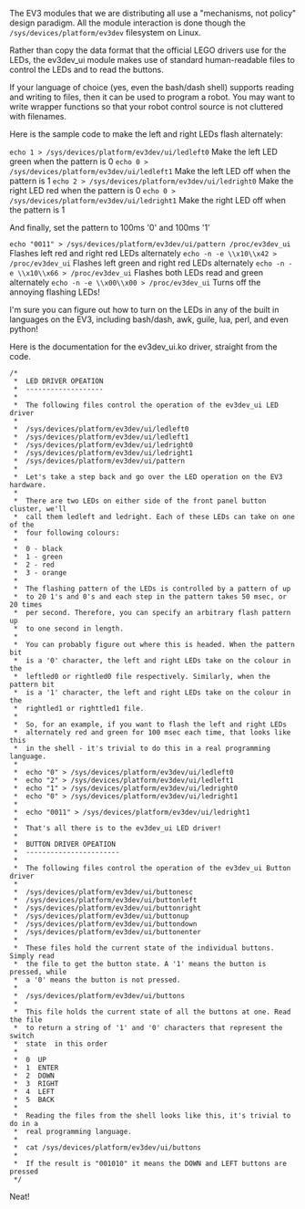 The EV3 modules that we are distributing all use a "mechanisms, not policy" design paradigm. All the module interaction is done though the `/sys/devices/platform/ev3dev` filesystem on Linux.

Rather than copy the data format that the official LEGO drivers use for the LEDs, the ev3dev_ui module makes use of standard human-readable files to control the LEDs and to read the buttons.

If your language of choice (yes, even the bash/dash shell) supports reading and writing to files, then it can be used to program a robot. You may want to write wrapper functions so that your robot control source is not cluttered with filenames.

Here is the sample code to make the left and right LEDs flash alternately:

`echo 1 > /sys/devices/platform/ev3dev/ui/ledleft0`   Make the left LED green when the pattern is 0
`echo 0 > /sys/devices/platform/ev3dev/ui/ledleft1`   Make the left LED off when the pattern is 1
`echo 2 > /sys/devices/platform/ev3dev/ui/ledright0`  Make the right LED red when the pattern is 0
`echo 0 > /sys/devices/platform/ev3dev/ui/ledright1`  Make the right LED off when the pattern is 1

And finally, set the pattern to 100ms '0' and 100ms '1'

`echo "0011" > /sys/devices/platform/ev3dev/ui/pattern
/proc/ev3dev_ui` Flashes left red and right red LEDs alternately
`echo -n -e \\x10\\x42 > /proc/ev3dev_ui` Flashes left green and right red LEDs alternately
`echo -n -e \\x10\\x66 > /proc/ev3dev_ui` Flashes both LEDs read and green alternately
`echo -n -e \\x00\\x00 > /proc/ev3dev_ui` Turns off the annoying flashing LEDs!

I'm sure you can figure out how to turn on the LEDs in any of the built in languages on the EV3, including bash/dash, awk, guile, lua, perl, and even python!

Here is the documentation for the ev3dev_ui.ko driver, straight from the code.

```
/*
 *  LED DRIVER OPEATION
 *  -------------------
 *
 *  The following files control the operation of the ev3dev_ui LED driver
 *
 *  /sys/devices/platform/ev3dev/ui/ledleft0
 *  /sys/devices/platform/ev3dev/ui/ledleft1
 *  /sys/devices/platform/ev3dev/ui/ledright0
 *  /sys/devices/platform/ev3dev/ui/ledright1
 *  /sys/devices/platform/ev3dev/ui/pattern
 *
 *  Let's take a step back and go over the LED operation on the EV3 hardware.
 *
 *  There are two LEDs on either side of the front panel button cluster, we'll
 *  call them ledleft and ledright. Each of these LEDs can take on one of the
 *  four following colours:
 *
 *  0 - black
 *  1 - green
 *  2 - red
 *  3 - orange
 *
 *  The flashing pattern of the LEDs is controlled by a pattern of up
 *  to 20 1's and 0's and each step in the pattern takes 50 msec, or 20 times
 *  per second. Therefore, you can specify an arbitrary flash pattern up
 *  to one second in length.
 * 
 *  You can probably figure out where this is headed. When the pattern bit
 *  is a '0' character, the left and right LEDs take on the colour in the
 *  leftled0 or rightled0 file respectively. Similarly, when the pattern bit
 *  is a '1' character, the left and right LEDs take on the colour in the
 *  rightled1 or righttled1 file.
 * 
 *  So, for an example, if you want to flash the left and right LEDs
 *  alternately red and green for 100 msec each time, that looks like this
 *  in the shell - it's trivial to do this in a real programming language.
 *
 *  echo "0" > /sys/devices/platform/ev3dev/ui/ledleft0
 *  echo "2" > /sys/devices/platform/ev3dev/ui/ledleft1
 *  echo "1" > /sys/devices/platform/ev3dev/ui/ledright0
 *  echo "0" > /sys/devices/platform/ev3dev/ui/ledright1
 *
 *  echo "0011" > /sys/devices/platform/ev3dev/ui/ledright1
 *  
 *  That's all there is to the ev3dev_ui LED driver!
 *  
 *  BUTTON DRIVER OPEATION
 *  -----------------------
 *
 *  The following files control the operation of the ev3dev_ui Button driver
 *
 *  /sys/devices/platform/ev3dev/ui/buttonesc
 *  /sys/devices/platform/ev3dev/ui/buttonleft
 *  /sys/devices/platform/ev3dev/ui/buttonright
 *  /sys/devices/platform/ev3dev/ui/buttonup
 *  /sys/devices/platform/ev3dev/ui/buttondown
 *  /sys/devices/platform/ev3dev/ui/buttonenter
 *
 *  These files hold the current state of the individual buttons. Simply read
 *  the file to get the button state. A '1' means the button is pressed, while
 *  a '0' means the button is not pressed.
 *
 *  /sys/devices/platform/ev3dev/ui/buttons
 *
 *  This file holds the current state of all the buttons at one. Read the file
 *  to return a string of '1' and '0' characters that represent the switch
 *  state  in this order
 *
 *  0  UP
 *  1  ENTER
 *  2  DOWN
 *  3  RIGHT
 *  4  LEFT
 *  5  BACK
 *
 *  Reading the files from the shell looks like this, it's trivial to do in a
 *  real programming language.
 *
 *  cat /sys/devices/platform/ev3dev/ui/buttons
 *
 *  If the result is "001010" it means the DOWN and LEFT buttons are pressed
 */
```

Neat!
